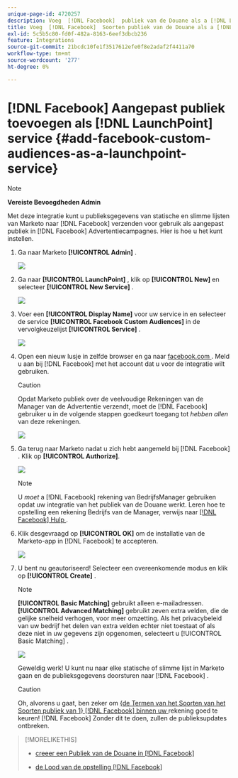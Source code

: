 ```yaml
---
unique-page-id: 4720257
description: Voeg  [!DNL Facebook]  publiek van de Douane als a [!DNL LaunchPoint]  Dienst toe - de Documentatie van Marketo - de Documentatie van het Product
title: Voeg  [!DNL Facebook]  Soorten publiek van de Douane als a [!DNL LaunchPoint]  Dienst toe
exl-id: 5c5b5c80-fd0f-482a-8163-6eef3dbcb236
feature: Integrations
source-git-commit: 21bcdc10fe1f3517612efe0f8e2adaf2f4411a70
workflow-type: tm+mt
source-wordcount: '277'
ht-degree: 0%

---
```


# [!DNL Facebook] Aangepast publiek toevoegen als [!DNL LaunchPoint] service {#add-facebook-custom-audiences-as-a-launchpoint-service}

>[!NOTE]
>
>**Vereiste Bevoegdheden Admin**

Met deze integratie kunt u publieksgegevens van statische en slimme lijsten van Marketo naar [!DNL Facebook] verzenden voor gebruik als aangepast publiek in [!DNL Facebook] Advertentiecampagnes. Hier is hoe u het kunt instellen.

1. Ga naar Marketo **[!UICONTROL Admin]** .

   ![](assets/image2016-11-29-10-3a50-3a29.png)

1. Ga naar **[!UICONTROL LaunchPoint]** , klik op **[!UICONTROL New]** en selecteer **[!UICONTROL New Service]** .

   ![](assets/image2016-11-29-10-3a51-3a11.png)

1. Voer een **[!UICONTROL Display Name]** voor uw service in en selecteer de service **[!UICONTROL Facebook Custom Audiences]** in de vervolgkeuzelijst **[!UICONTROL Service]** .

   ![](assets/image2016-11-29-12-3a51-3a8.png)

1. Open een nieuw lusje in zelfde browser en ga naar [ facebook.com ](https://www.facebook.com/). Meld u aan bij [!DNL Facebook] met het account dat u voor de integratie wilt gebruiken.

   >[!CAUTION]
   >
   >Opdat Marketo publiek over de veelvoudige Rekeningen van de Manager van de Advertentie verzendt, moet de [!DNL Facebook] gebruiker u in de volgende stappen goedkeurt toegang tot *hebben allen* van deze rekeningen.

   ![](assets/image2016-11-29-10-3a52-3a29.png)

1. Ga terug naar Marketo nadat u zich hebt aangemeld bij [!DNL Facebook] . Klik op **[!UICONTROL Authorize]**.

   ![](assets/fb-custom-authorize-hand.png)

   >[!NOTE]
   >
   >U *moet* a [!DNL Facebook] rekening van BedrijfsManager gebruiken opdat uw integratie van het publiek van de Douane werkt. Leren hoe te opstelling een rekening Bedrijfs van de Manager, verwijs naar [[!DNL Facebook]  Hulp ](https://www.facebook.com/business/help/1710077379203657).

1. Klik desgevraagd op **[!UICONTROL OK]** om de installatie van de Marketo-app in [!DNL Facebook] te accepteren.

   ![](assets/image2016-11-29-10-3a56-3a3.png)

1. U bent nu geautoriseerd! Selecteer een overeenkomende modus en klik op **[!UICONTROL Create]** .

   >[!NOTE]
   >
   >**[!UICONTROL Basic Matching]** gebruikt alleen e-mailadressen. **[!UICONTROL Advanced Matching]** gebruikt zeven extra velden, die de gelijke snelheid verhogen, voor meer omzetting. Als het privacybeleid van uw bedrijf het delen van extra velden echter niet toestaat of als deze niet in uw gegevens zijn opgenomen, selecteert u [!UICONTROL Basic Matching] .

   ![](assets/fb-custom-adv-matching-hands.png)

   Geweldig werk! U kunt nu naar elke statische of slimme lijst in Marketo gaan en de publieksgegevens doorsturen naar [!DNL Facebook] .

   >[!CAUTION]
   >
   >Oh, alvorens u gaat, ben zeker om [ {de Termen van het Soorten van het Soorten publiek van 1}  [!DNL Facebook] binnen uw ](https://www.facebook.com/ads/manage/customaudiences/tos.php) rekening goed te keuren! [!DNL Facebook] Zonder dit te doen, zullen de publieksupdates ontbreken.

>[!MORELIKETHIS]
>
>* [ creeer een Publiek van de Douane in  [!DNL Facebook]](/help/marketo/product-docs/demand-generation/facebook/create-a-custom-audience-in-facebook.md)
>
>* [ de Lood van de opstelling  [!DNL Facebook] ](/help/marketo/product-docs/demand-generation/facebook/set-up-facebook-lead-ads.md)
